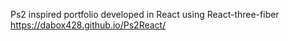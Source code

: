 Ps2 inspired portfolio developed in React using React-three-fiber
https://dabox428.github.io/Ps2React/
